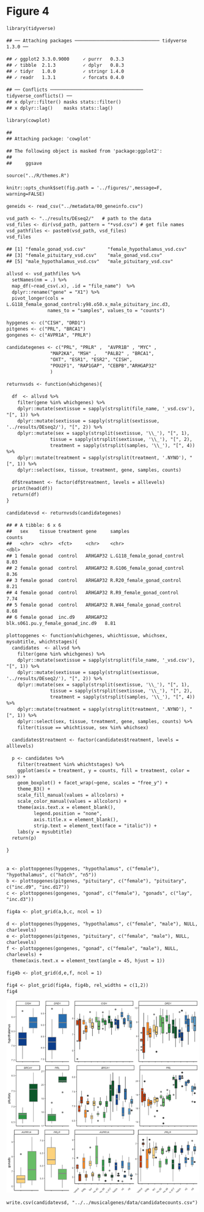 Figure 4
========

    library(tidyverse)

    ## ── Attaching packages ─────────────────────────────── tidyverse 1.3.0 ──

    ## ✓ ggplot2 3.3.0.9000     ✓ purrr   0.3.3     
    ## ✓ tibble  2.1.3          ✓ dplyr   0.8.3     
    ## ✓ tidyr   1.0.0          ✓ stringr 1.4.0     
    ## ✓ readr   1.3.1          ✓ forcats 0.4.0

    ## ── Conflicts ────────────────────────────────── tidyverse_conflicts() ──
    ## x dplyr::filter() masks stats::filter()
    ## x dplyr::lag()    masks stats::lag()

    library(cowplot)

    ## 
    ## Attaching package: 'cowplot'

    ## The following object is masked from 'package:ggplot2':
    ## 
    ##     ggsave

    source("../R/themes.R")

    knitr::opts_chunk$set(fig.path = '../figures/',message=F, warning=FALSE)

    geneids <- read_csv("../metadata/00_geneinfo.csv")

    vsd_path <- "../results/DEseq2/"   # path to the data
    vsd_files <- dir(vsd_path, pattern = "*vsd.csv") # get file names
    vsd_pathfiles <- paste0(vsd_path, vsd_files)
    vsd_files

    ## [1] "female_gonad_vsd.csv"        "female_hypothalamus_vsd.csv"
    ## [3] "female_pituitary_vsd.csv"    "male_gonad_vsd.csv"         
    ## [5] "male_hypothalamus_vsd.csv"   "male_pituitary_vsd.csv"

    allvsd <- vsd_pathfiles %>%
      setNames(nm = .) %>% 
      map_df(~read_csv(.x), .id = "file_name")  %>% 
      dplyr::rename("gene" = "X1") %>% 
      pivot_longer(cols = L.G118_female_gonad_control:y98.o50.x_male_pituitary_inc.d3, 
                   names_to = "samples", values_to = "counts") 

    hypgenes <- c("CISH", "DRD1")
    pitgenes <- c("PRL", "BRCA1")
    gongenes <- c("AVPR1A", "PRLR")

    candidategenes <- c("PRL", "PRLR" ,  "AVPR1B" , "MYC" ,  
                    "MAP2KA", "MSH" ,   "PALB2" , "BRCA1", 
                    "OXT", "ESR1", "ESR2", "CISH", 
                    "POU2F1", "RAP1GAP", "CEBPB","ARHGAP32"
                    )

    returnvsds <- function(whichgenes){
      
      df  <- allvsd %>%
        filter(gene %in% whichgenes) %>%
        dplyr::mutate(sextissue = sapply(strsplit(file_name, '_vsd.csv'), "[", 1)) %>%
        dplyr::mutate(sextissue = sapply(strsplit(sextissue, '../results/DEseq2/'), "[", 2)) %>%
        dplyr::mutate(sex = sapply(strsplit(sextissue, '\\_'), "[", 1),
                    tissue = sapply(strsplit(sextissue, '\\_'), "[", 2),
                    treatment = sapply(strsplit(samples, '\\_'), "[", 4)) %>%
        dplyr::mutate(treatment = sapply(strsplit(treatment, '.NYNO'), "[", 1)) %>%
        dplyr::select(sex, tissue, treatment, gene, samples, counts) 
      
      df$treatment <- factor(df$treatment, levels = alllevels)
      print(head(df))
      return(df)
    }

    candidatevsd <- returnvsds(candidategenes)

    ## # A tibble: 6 x 6
    ##   sex    tissue treatment gene     samples                           counts
    ##   <chr>  <chr>  <fct>     <chr>    <chr>                              <dbl>
    ## 1 female gonad  control   ARHGAP32 L.G118_female_gonad_control         8.03
    ## 2 female gonad  control   ARHGAP32 R.G106_female_gonad_control         8.36
    ## 3 female gonad  control   ARHGAP32 R.R20_female_gonad_control          8.21
    ## 4 female gonad  control   ARHGAP32 R.R9_female_gonad_control           7.74
    ## 5 female gonad  control   ARHGAP32 R.W44_female_gonad_control          8.68
    ## 6 female gonad  inc.d9    ARHGAP32 blk.s061.pu.y_female_gonad_inc.d9   8.81

    plottopgenes <- function(whichgenes, whichtissue, whichsex, mysubtitle, whichtstages){
      candidates  <- allvsd %>%
        filter(gene %in% whichgenes) %>%
        dplyr::mutate(sextissue = sapply(strsplit(file_name, '_vsd.csv'), "[", 1)) %>%
        dplyr::mutate(sextissue = sapply(strsplit(sextissue, '../results/DEseq2/'), "[", 2)) %>%
        dplyr::mutate(sex = sapply(strsplit(sextissue, '\\_'), "[", 1),
                    tissue = sapply(strsplit(sextissue, '\\_'), "[", 2),
                    treatment = sapply(strsplit(samples, '\\_'), "[", 4)) %>%
        dplyr::mutate(treatment = sapply(strsplit(treatment, '.NYNO'), "[", 1)) %>%
        dplyr::select(sex, tissue, treatment, gene, samples, counts) %>%
        filter(tissue == whichtissue, sex %in% whichsex) 
      
      candidates$treatment <- factor(candidates$treatment, levels = alllevels)
      
      p <- candidates %>%
        filter(treatment %in% whichtstages) %>%
        ggplot(aes(x = treatment, y = counts, fill = treatment, color = sex)) +
        geom_boxplot() + facet_wrap(~gene, scales = "free_y") + 
        theme_B3() +
        scale_fill_manual(values = allcolors) +
        scale_color_manual(values = allcolors) +
        theme(axis.text.x = element_blank(),
              legend.position = "none",
              axis.title.x = element_blank(),
              strip.text = element_text(face = "italic")) +
        labs(y = mysubtitle) 
      return(p)
      
    }


    a <- plottopgenes(hypgenes, "hypothalamus", c("female"), "hypothalamus", c("hatch", "n5")) 
    b <- plottopgenes(pitgenes, "pituitary", c("female"), "pituitary", c("inc.d9", "inc.d17")) 
    c <- plottopgenes(gongenes, "gonad", c("female"), "gonads", c("lay", "inc.d3"))

    fig4a <- plot_grid(a,b,c, ncol = 1) 

    d <- plottopgenes(hypgenes, "hypothalamus", c("female", "male"), NULL, charlevels) 
    e <- plottopgenes(pitgenes, "pituitary", c("female", "male"), NULL, charlevels) 
    f <- plottopgenes(gongenes, "gonad", c("female", "male"), NULL, charlevels) + 
      theme(axis.text.x = element_text(angle = 45, hjust = 1))

    fig4b <- plot_grid(d,e,f, ncol = 1)

    fig4 <- plot_grid(fig4a, fig4b, rel_widths = c(1,2))
    fig4

![](../figures/fig4-1.png)

    write.csv(candidatevsd, "../../musicalgenes/data/candidatecounts.csv")
